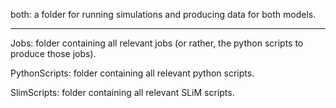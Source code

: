 both: a folder for running simulations and producing data for both models.

---

Jobs: folder containing all relevant jobs (or rather, the python scripts to produce those jobs).

PythonScripts: folder containing all relevant python scripts.

SlimScripts: folder containing all relevant SLiM scripts.